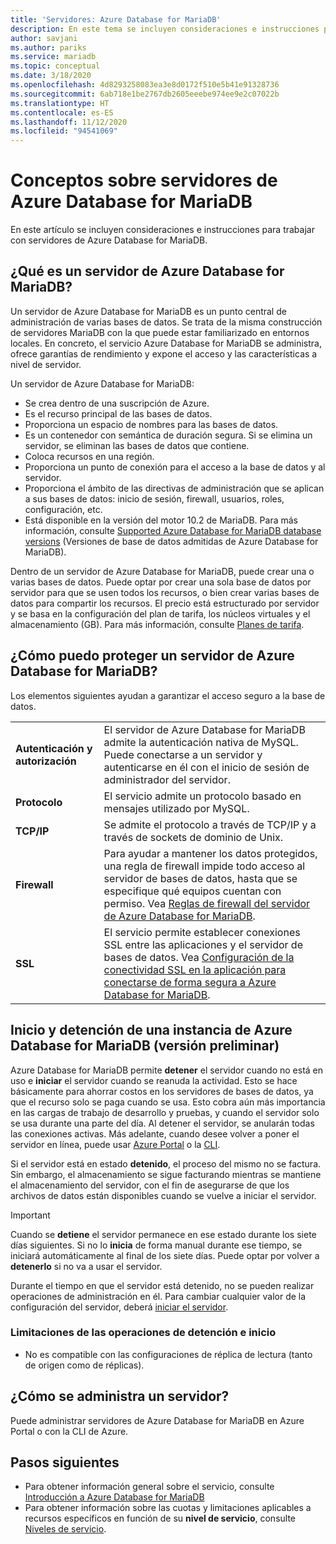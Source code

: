 ```yaml
---
title: 'Servidores: Azure Database for MariaDB'
description: En este tema se incluyen consideraciones e instrucciones para trabajar con servidores de Azure Database for MariaDB.
author: savjani
ms.author: pariks
ms.service: mariadb
ms.topic: conceptual
ms.date: 3/18/2020
ms.openlocfilehash: 4d8293258083ea3e8d0172f510e5b41e91328736
ms.sourcegitcommit: 6ab718e1be2767db2605eeebe974ee9e2c07022b
ms.translationtype: HT
ms.contentlocale: es-ES
ms.lasthandoff: 11/12/2020
ms.locfileid: "94541069"
---
```

# <a name="server-concepts-in-azure-database-for-mariadb"></a>Conceptos sobre servidores de Azure Database for MariaDB
En este artículo se incluyen consideraciones e instrucciones para trabajar con servidores de Azure Database for MariaDB.

## <a name="what-is-an-azure-database-for-mariadb-server"></a>¿Qué es un servidor de Azure Database for MariaDB?

Un servidor de Azure Database for MariaDB es un punto central de administración de varias bases de datos. Se trata de la misma construcción de servidores MariaDB con la que puede estar familiarizado en entornos locales. En concreto, el servicio Azure Database for MariaDB se administra, ofrece garantías de rendimiento y expone el acceso y las características a nivel de servidor.

Un servidor de Azure Database for MariaDB:

- Se crea dentro de una suscripción de Azure.
- Es el recurso principal de las bases de datos.
- Proporciona un espacio de nombres para las bases de datos.
- Es un contenedor con semántica de duración segura. Si se elimina un servidor, se eliminan las bases de datos que contiene.
- Coloca recursos en una región.
- Proporciona un punto de conexión para el acceso a la base de datos y al servidor.
- Proporciona el ámbito de las directivas de administración que se aplican a sus bases de datos: inicio de sesión, firewall, usuarios, roles, configuración, etc.
- Está disponible en la versión del motor 10.2 de MariaDB. Para más información, consulte [Supported Azure Database for MariaDB database versions](./concepts-supported-versions.md) (Versiones de base de datos admitidas de Azure Database for MariaDB).

Dentro de un servidor de Azure Database for MariaDB, puede crear una o varias bases de datos. Puede optar por crear una sola base de datos por servidor para que se usen todos los recursos, o bien crear varias bases de datos para compartir los recursos. El precio está estructurado por servidor y se basa en la configuración del plan de tarifa, los núcleos virtuales y el almacenamiento (GB). Para más información, consulte [Planes de tarifa](./concepts-pricing-tiers.md).

## <a name="how-do-i-secure-an-azure-database-for-mariadb-server"></a>¿Cómo puedo proteger un servidor de Azure Database for MariaDB?

Los elementos siguientes ayudan a garantizar el acceso seguro a la base de datos.

|||
| :--| :--|
| **Autenticación y autorización** | El servidor de Azure Database for MariaDB admite la autenticación nativa de MySQL. Puede conectarse a un servidor y autenticarse en él con el inicio de sesión de administrador del servidor. |
| **Protocolo** | El servicio admite un protocolo basado en mensajes utilizado por MySQL. |
| **TCP/IP** | Se admite el protocolo a través de TCP/IP y a través de sockets de dominio de Unix. |
| **Firewall** | Para ayudar a mantener los datos protegidos, una regla de firewall impide todo acceso al servidor de bases de datos, hasta que se especifique qué equipos cuentan con permiso. Vea [Reglas de firewall del servidor de Azure Database for MariaDB](./concepts-firewall-rules.md). |
| **SSL** | El servicio permite establecer conexiones SSL entre las aplicaciones y el servidor de bases de datos. Vea [Configuración de la conectividad SSL en la aplicación para conectarse de forma segura a Azure Database for MariaDB](./howto-configure-ssl.md). |

## <a name="stopstart-an-azure-database-for-mariadb-preview"></a>Inicio y detención de una instancia de Azure Database for MariaDB (versión preliminar)
Azure Database for MariaDB permite **detener** el servidor cuando no está en uso e **iniciar** el servidor cuando se reanuda la actividad. Esto se hace básicamente para ahorrar costos en los servidores de bases de datos, ya que el recurso solo se paga cuando se usa. Esto cobra aún más importancia en las cargas de trabajo de desarrollo y pruebas, y cuando el servidor solo se usa durante una parte del día. Al detener el servidor, se anularán todas las conexiones activas. Más adelante, cuando desee volver a poner el servidor en línea, puede usar [Azure Portal](../mysql/how-to-stop-start-server.md) o la [CLI](../mysql/how-to-stop-start-server.md).

Si el servidor está en estado **detenido**, el proceso del mismo no se factura. Sin embargo, el almacenamiento se sigue facturando mientras se mantiene el almacenamiento del servidor, con el fin de asegurarse de que los archivos de datos están disponibles cuando se vuelve a iniciar el servidor.

> [!IMPORTANT]
> Cuando se **detiene** el servidor permanece en ese estado durante los siete días siguientes. Si no lo **inicia** de forma manual durante ese tiempo, se iniciará automáticamente al final de los siete días. Puede optar por volver a **detenerlo** si no va a usar el servidor.

Durante el tiempo en que el servidor está detenido, no se pueden realizar operaciones de administración en él. Para cambiar cualquier valor de la configuración del servidor, deberá [iniciar el servidor](../mysql/how-to-stop-start-server.md).

### <a name="limitations-of-stopstart-operation"></a>Limitaciones de las operaciones de detención e inicio
- No es compatible con las configuraciones de réplica de lectura (tanto de origen como de réplicas).

## <a name="how-do-i-manage-a-server"></a>¿Cómo se administra un servidor?
Puede administrar servidores de Azure Database for MariaDB en Azure Portal o con la CLI de Azure.

## <a name="next-steps"></a>Pasos siguientes
- Para obtener información general sobre el servicio, consulte [Introducción a Azure Database for MariaDB](./overview.md)
- Para obtener información sobre las cuotas y limitaciones aplicables a recursos específicos en función de su **nivel de servicio**, consulte [Niveles de servicio](./concepts-pricing-tiers.md).

<!-- - For information about connecting to the service, see [Connection libraries for Azure Database for MariaDB](./concepts-connection-libraries.md). -->
